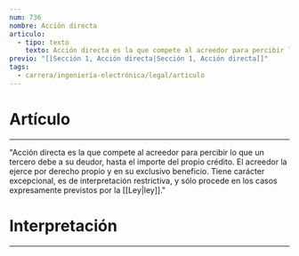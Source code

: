 ```yaml
---
num: 736
nombre: Acción directa
articulo:
  - tipo: texto
    texto: Acción directa es la que compete al acreedor para percibir lo que un tercero debe a su deudor, hasta el importe del propio crédito. El acreedor la ejerce por derecho propio y en su exclusivo beneficio. Tiene carácter excepcional, es de interpretación restrictiva, y sólo procede en los casos expresamente previstos por la ley.
previo: "[[Sección 1, Acción directa|Sección 1, Acción directa]]"
tags:
  - carrera/ingeniería-electrónica/legal/articulo
---
```

# Artículo
---
"Acción directa es la que compete al acreedor para percibir lo que un tercero debe a su deudor, hasta el importe del propio crédito. El acreedor la ejerce por derecho propio y en su exclusivo beneficio. Tiene carácter excepcional, es de interpretación restrictiva, y sólo procede en los casos expresamente previstos por la [[Ley|ley]]."

# Interpretación
---
